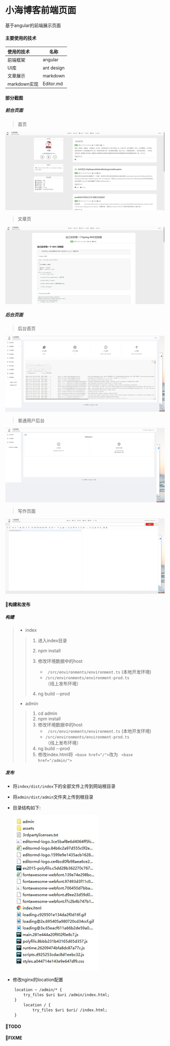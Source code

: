 # 小海博客前端页面

基于angular的前端展示页面

#### 主要使用的技术

| 使用的技术             | 名称       |
| :--------------------- | ---------- |
| 前端框架               | angular    |
| UI库                   | ant design |
| 文章展示               | markdown   |
| markdown实现| Editor.md            |

#### 部分截图

##### 前台页面

> 首页

![首页](./pic/index.jpg)

> 文章页

![文章页](./pic/article.jpg)

##### 后台页面

> 后台首页

![后台首页](./pic/admin.png)

> 普通用户后台

![普通用户后台](./pic/admin-user.png)

> 写作页面

![普通用户后台](./pic/write.png)





#### 🔨构建和发布

##### 构建

> - index
>
> > 1. 进入index目录
> > 2. npm install
> > 3. 修改环境数据中的host
> > 
> >    -  ` /src/environments/environment.ts` (本地开发环境) 
> >    -  `/src/environments/environment-prod.ts`（线上发布环境）
> > 4. ng build --prod
>
> - admin
>
> > 1. cd admin
> > 2. npm install
> > 3. 修改环境数据中的host
> >    - ` /src/environments/environment.ts` (本地开发环境) 
> >    - `/src/environments/environment-prod.ts`（线上发布环境）
> > 4. ng build --prod
> > 5. 修改index.html将` <base href="/">`改为 ` <base href="/admin/">`
>
> 

##### 发布

- 将`index/dist/index`下的全部文件上传到网站根目录 

- 将`admin/dist/admin`文件夹上传到根目录

- 目录结构如下:

	![目录结构](./pic/prodfiletree.jpg)
	
- 修改nginx的location配置 
```nginx
   	location ~ /admin/* {
	    try_files $uri $uri /admin/index.html;
 	}
    	location / {
            try_files $uri $uri/ /index.html;
  	}
```



####  📝TODO


#### 📌FIXME


